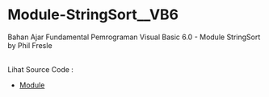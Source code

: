 # Module-StringSort__VB6
Bahan Ajar Fundamental Pemrograman Visual Basic 6.0 - Module StringSort by Phil Fresle <br><br>

Lihat Source Code : <br>
- <a href="https://github.com/RizkyKhapidsyah/Module-StringSort__VB6/blob/main/MStringSortRoutines.bas">Module</a>
